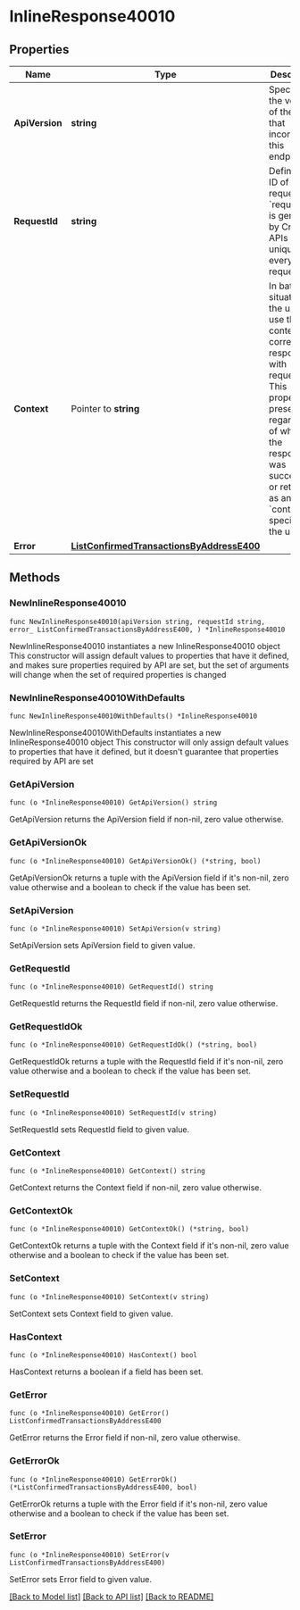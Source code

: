 # InlineResponse40010

## Properties

Name | Type | Description | Notes
------------ | ------------- | ------------- | -------------
**ApiVersion** | **string** | Specifies the version of the API that incorporates this endpoint. | 
**RequestId** | **string** | Defines the ID of the request. The &#x60;requestId&#x60; is generated by Crypto APIs and it&#39;s unique for every request. | 
**Context** | Pointer to **string** | In batch situations the user can use the context to correlate responses with requests. This property is present regardless of whether the response was successful or returned as an error. &#x60;context&#x60; is specified by the user. | [optional] 
**Error** | [**ListConfirmedTransactionsByAddressE400**](ListConfirmedTransactionsByAddressE400.md) |  | 

## Methods

### NewInlineResponse40010

`func NewInlineResponse40010(apiVersion string, requestId string, error_ ListConfirmedTransactionsByAddressE400, ) *InlineResponse40010`

NewInlineResponse40010 instantiates a new InlineResponse40010 object
This constructor will assign default values to properties that have it defined,
and makes sure properties required by API are set, but the set of arguments
will change when the set of required properties is changed

### NewInlineResponse40010WithDefaults

`func NewInlineResponse40010WithDefaults() *InlineResponse40010`

NewInlineResponse40010WithDefaults instantiates a new InlineResponse40010 object
This constructor will only assign default values to properties that have it defined,
but it doesn't guarantee that properties required by API are set

### GetApiVersion

`func (o *InlineResponse40010) GetApiVersion() string`

GetApiVersion returns the ApiVersion field if non-nil, zero value otherwise.

### GetApiVersionOk

`func (o *InlineResponse40010) GetApiVersionOk() (*string, bool)`

GetApiVersionOk returns a tuple with the ApiVersion field if it's non-nil, zero value otherwise
and a boolean to check if the value has been set.

### SetApiVersion

`func (o *InlineResponse40010) SetApiVersion(v string)`

SetApiVersion sets ApiVersion field to given value.


### GetRequestId

`func (o *InlineResponse40010) GetRequestId() string`

GetRequestId returns the RequestId field if non-nil, zero value otherwise.

### GetRequestIdOk

`func (o *InlineResponse40010) GetRequestIdOk() (*string, bool)`

GetRequestIdOk returns a tuple with the RequestId field if it's non-nil, zero value otherwise
and a boolean to check if the value has been set.

### SetRequestId

`func (o *InlineResponse40010) SetRequestId(v string)`

SetRequestId sets RequestId field to given value.


### GetContext

`func (o *InlineResponse40010) GetContext() string`

GetContext returns the Context field if non-nil, zero value otherwise.

### GetContextOk

`func (o *InlineResponse40010) GetContextOk() (*string, bool)`

GetContextOk returns a tuple with the Context field if it's non-nil, zero value otherwise
and a boolean to check if the value has been set.

### SetContext

`func (o *InlineResponse40010) SetContext(v string)`

SetContext sets Context field to given value.

### HasContext

`func (o *InlineResponse40010) HasContext() bool`

HasContext returns a boolean if a field has been set.

### GetError

`func (o *InlineResponse40010) GetError() ListConfirmedTransactionsByAddressE400`

GetError returns the Error field if non-nil, zero value otherwise.

### GetErrorOk

`func (o *InlineResponse40010) GetErrorOk() (*ListConfirmedTransactionsByAddressE400, bool)`

GetErrorOk returns a tuple with the Error field if it's non-nil, zero value otherwise
and a boolean to check if the value has been set.

### SetError

`func (o *InlineResponse40010) SetError(v ListConfirmedTransactionsByAddressE400)`

SetError sets Error field to given value.



[[Back to Model list]](../README.md#documentation-for-models) [[Back to API list]](../README.md#documentation-for-api-endpoints) [[Back to README]](../README.md)


